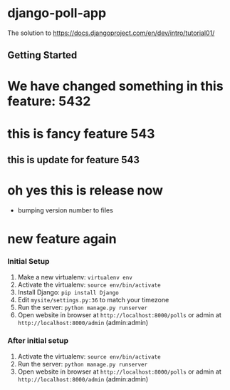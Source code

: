 django-poll-app
===============

The solution to https://docs.djangoproject.com/en/dev/intro/tutorial01/

Getting Started
---------------

# We have changed something in this feature: 5432
# this is fancy feature 543
## this is update for feature 543

# oh yes this is release now
* bumping version number to files

# new feature again

### Initial Setup ###
1. Make a new virtualenv: ``virtualenv env``
2. Activate the virtualenv: ``source env/bin/activate``
3. Install Django: ``pip install Django``
4. Edit ``mysite/settings.py:36`` to match your timezone
5. Run the server: ``python manage.py runserver``
6. Open website in browser at ``http://localhost:8000/polls`` or admin at ``http://localhost:8000/admin`` (admin:admin)

### After initial setup ###
1. Activate the virtualenv: ``source env/bin/activate``
2. Run the server: ``python manage.py runserver``
3. Open website in browser at ``http://localhost:8000/polls`` or admin at ``http://localhost:8000/admin`` (admin:admin)
